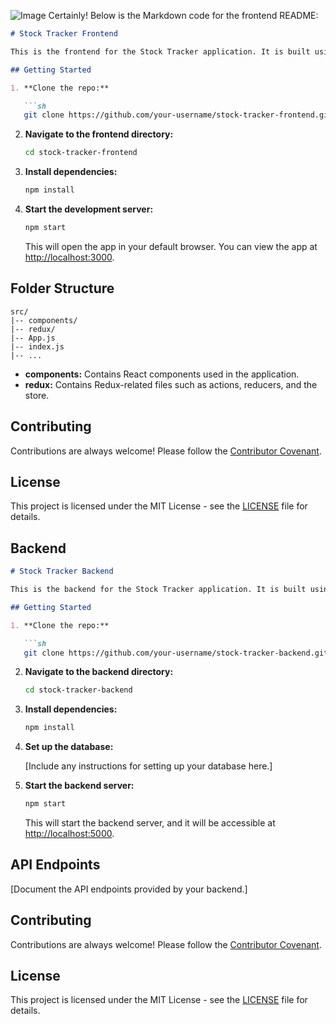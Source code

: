 ![Image](https://plus.unsplash.com/premium_photo-1683751113164-ba68afd98f6e?q=80&w=1887&auto=format&fit=crop&ixlib=rb-4.0.3&ixid=M3wxMjA3fDB8MHxwaG90by1wYWdlfHx8fGVufDB8fHx8fA%3D%3D) <!-- Replace insert_image_url_here with the actual URL for your backend image -->
Certainly! Below is the Markdown code for the frontend README:

```markdown
# Stock Tracker Frontend

This is the frontend for the Stock Tracker application. It is built using React and communicates with the backend API to fetch and display stock data.

## Getting Started

1. **Clone the repo:**

   ```sh
   git clone https://github.com/your-username/stock-tracker-frontend.git
   ```

2. **Navigate to the frontend directory:**

   ```sh
   cd stock-tracker-frontend
   ```

3. **Install dependencies:**

   ```sh
   npm install
   ```

4. **Start the development server:**

   ```sh
   npm start
   ```

   This will open the app in your default browser. You can view the app at [http://localhost:3000](http://localhost:3000).

## Folder Structure

```
src/
|-- components/
|-- redux/
|-- App.js
|-- index.js
|-- ...
```

- **components:** Contains React components used in the application.
- **redux:** Contains Redux-related files such as actions, reducers, and the store.

## Contributing

Contributions are always welcome! Please follow the [Contributor Covenant](CODE_OF_CONDUCT.md).

## License

This project is licensed under the MIT License - see the [LICENSE](stock-tracker-frontend/LICENSE) file for details.

## Backend
```markdown
# Stock Tracker Backend

This is the backend for the Stock Tracker application. It is built using [insert your backend framework/library] and provides the API endpoints for fetching stock data.

## Getting Started

1. **Clone the repo:**

   ```sh
   git clone https://github.com/your-username/stock-tracker-backend.git
   ```

2. **Navigate to the backend directory:**

   ```sh
   cd stock-tracker-backend
   ```

3. **Install dependencies:**

   ```sh
   npm install
   ```

4. **Set up the database:**

   [Include any instructions for setting up your database here.]

5. **Start the backend server:**

   ```sh
   npm start
   ```

   This will start the backend server, and it will be accessible at [http://localhost:5000](http://localhost:5000).

## API Endpoints

[Document the API endpoints provided by your backend.]

## Contributing

Contributions are always welcome! Please follow the [Contributor Covenant](CODE_OF_CONDUCT.md).

## License

This project is licensed under the MIT License - see the [LICENSE](stock-tracker-backend/LICENSE) file for details.
```

